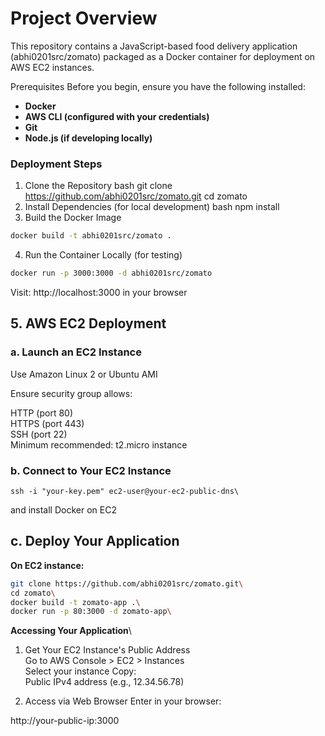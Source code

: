 # Project Overview
This repository contains a JavaScript-based food delivery application (abhi0201src/zomato) packaged as a Docker container for deployment on AWS EC2 instances.

Prerequisites
Before you begin, ensure you have the following installed:

- **Docker**
- **AWS CLI (configured with your credentials)**
- **Git**
- **Node.js (if developing locally)**

### Deployment Steps
1. Clone the Repository
bash
git clone https://github.com/abhi0201src/zomato.git
cd zomato
2. Install Dependencies (for local development)
bash
npm install
3. Build the Docker Image
```bash
docker build -t abhi0201src/zomato .
```
4. Run the Container Locally (for testing)
```bash
docker run -p 3000:3000 -d abhi0201src/zomato
```
Visit: http://localhost:3000 in your browser

## 5. AWS EC2 Deployment
### a. Launch an EC2 Instance
Use Amazon Linux 2 or Ubuntu AMI

Ensure security group allows:

HTTP (port 80)\
HTTPS (port 443)\
SSH (port 22)\
Minimum recommended: t2.micro instance

### b. Connect to Your EC2 Instance
```bash\
ssh -i "your-key.pem" ec2-user@your-ec2-public-dns\
```
and install Docker on EC2
  
## c. Deploy Your Application
**On EC2 instance:**
```bash
git clone https://github.com/abhi0201src/zomato.git\
cd zomato\
docker build -t zomato-app .\
docker run -p 80:3000 -d zomato-app\
```
**Accessing Your Application**\
1. Get Your EC2 Instance's Public Address\
Go to AWS Console > EC2 > Instances\
Select your instance
Copy:\
Public IPv4 address (e.g., 12.34.56.78)

2. Access via Web Browser
Enter in your browser:

http://your-public-ip:3000



